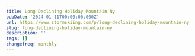 ```yaml
---
title: Long Declining Holiday Mountain Ny
pubDate: '2024-01-11T00:00:00.000Z'
url: https://www.stormskiing.com/p/long-declining-holiday-mountain-ny
slug: long-declining-holiday-mountain-ny
description: ''
tags: []
changefreq: monthly
---
```


<!-- Add post content below -->

